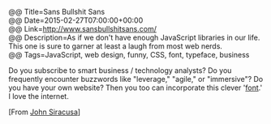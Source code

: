 @@ Title=Sans Bullshit Sans    
@@ Date=2015-02-27T07:00:00+00:00  
@@ Link=http://www.sansbullshitsans.com/  
@@ Description=As if we don't have enough JavaScript libraries in our life. This one is sure to garner at least a laugh from most web nerds.    
@@ Tags=JavaScript, web design, funny, CSS, font, typeface, business      

Do you subscribe to smart business / technology analysts? Do you frequently encounter buzzwords like "leverage," "agile," or "immersive"? Do you have your own website? Then you too can incorporate this clever '[font][pixelambacht].' I love the internet.

[From [John Siracusa][twitter]]

[pixelambacht]: http://pixelambacht.nl/2015/sans-bullshit-sans/
[twitter]: https://twitter.com/siracusa/status/571302273575473153